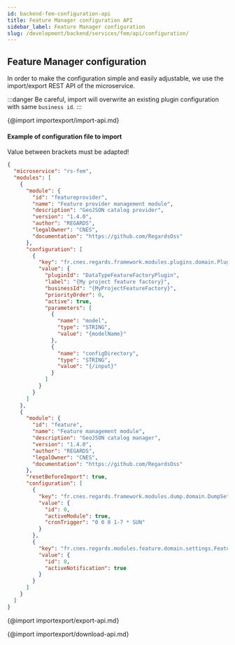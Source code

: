 ```yaml
---
id: backend-fem-configuration-api
title: Feature Manager configuration API
sidebar_label: Feature Manager configuration
slug: /development/backend/services/fem/api/configuration/
---
```


## Feature Manager configuration

In order to make the configuration simple and easily adjustable, we use the import/export REST API of the microservice.

:::danger
Be careful, import will overwrite an existing plugin configuration with same `business id`.
:::

{@import importexport/import-api.md}

#### Example of configuration file to import

Value between brackets must be adapted!

```json
{
  "microservice": "rs-fem",
  "modules": [
    {
      "module": {
        "id": "featureprovider",
        "name": "Feature provider management module",
        "description": "GeoJSON catalog provider",
        "version": "1.4.0",
        "author": "REGARDS",
        "legalOwner": "CNES",
        "documentation": "https://github.com/RegardsOss"
      },
      "configuration": [
        {
          "key": "fr.cnes.regards.framework.modules.plugins.domain.PluginConfiguration",
          "value": {
            "pluginId": "DataTypeFeatureFactoryPlugin",
            "label": "{My project feature factory}",
            "businessId": "{MyProjectFeatureFactory}",
            "priorityOrder": 0,
            "active": true,
            "parameters": [
              {
                "name": "model",
                "type": "STRING",
                "value": "{modelName}"
              },
              {
                "name": "configDirectory",
                "type": "STRING",
                "value": "{/input}"
              }
            ]
          }
        }
      ]
    },
    {
      "module": {
        "id": "feature",
        "name": "Feature management module",
        "description": "GeoJSON catalog manager",
        "version": "1.4.0",
        "author": "REGARDS",
        "legalOwner": "CNES",
        "documentation": "https://github.com/RegardsOss"
      },
      "resetBeforeImport": true,
      "configuration": [
        {
          "key": "fr.cnes.regards.framework.modules.dump.domain.DumpSettings",
          "value": {
            "id": 0,
            "activeModule": true,
            "cronTrigger": "0 0 0 1-7 * SUN"
          }
        },
        {
          "key": "fr.cnes.regards.modules.feature.domain.settings.FeatureNotificationSettings",
          "value": {
            "id": 0,
            "activeNotification": true
          }
        }
      ]
    }
  ]
}
```

{@import importexport/export-api.md}

{@import importexport/download-api.md}

